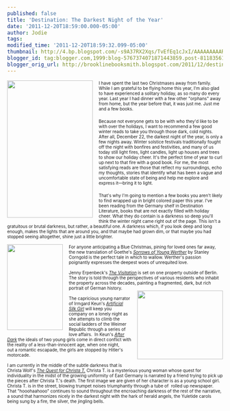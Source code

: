 ```yaml
---
published: false
title: 'Destination: The Darkest Night of the Year'
date: '2011-12-20T18:59:00.000-05:00'
author: Jodie
tags: 
modified_time: '2011-12-20T18:59:32.099-05:00'
thumbnail: http://4.bp.blogspot.com/-s9A37RX2Xqs/TvEfEq1cJxI/AAAAAAAAARk/aCm1odwocyE/s72-c/The-Quest-for-Christa-T-Wolf-Christa-9780374515348.jpg
blogger_id: tag:blogger.com,1999:blog-5767374071871443859.post-8118356162994799755
blogger_orig_url: http://brooklinebooksmith.blogspot.com/2011/12/destination-darkest-night-of-year.html
---
```


<div class="MsoNormal" style="border-bottom: medium none; border-left: medium none; border-right: medium none; border-top: medium none; margin: 0in 0in 0pt;"><a href="http://4.bp.blogspot.com/-s9A37RX2Xqs/TvEfEq1cJxI/AAAAAAAAARk/aCm1odwocyE/s1600/The-Quest-for-Christa-T-Wolf-Christa-9780374515348.jpg" imageanchor="1" style="clear: left; cssfloat: left; float: left; margin-bottom: 1em; margin-right: 1em;"><img border="0" height="320" oda="true" src="http://4.bp.blogspot.com/-s9A37RX2Xqs/TvEfEq1cJxI/AAAAAAAAARk/aCm1odwocyE/s320/The-Quest-for-Christa-T-Wolf-Christa-9780374515348.jpg" width="200" /></a><span style="font-size: x-small;">I have spent the last two Christmases away from family. While I am grateful to be flying home this year, I'm also glad to have experienced a solitary holiday, as so many do every year. Last year I had dinner with a few other "orphans" away from home, but the year before that, it was just me. Just me and a few books.</span></div><div class="MsoNormal" style="margin: 0in 0in 0pt;"><br /></div><div class="MsoNormal" style="margin: 0in 0in 0pt;"><span style="font-size: x-small;">Because not everyone gets to be with who they'd like to be with over the holidays, I want to recommend a few good winter reads to take you through those dark, cold nights. After all, December 22, the darkest night of the year, is only a few nights away. Winter solstice festivals traditionally fought off the night with bonfires and festivities, and many of us today still light fires, light candles, light up houses and trees to show our holiday cheer. It's the perfect time of year to curl up next to that fire with a good book. For me, the most satisfying reads are those that reflect my surroundings, echo my thoughts, stories that identify what has been a vague and uncomfortable state of being and help me explore and express it—bring it to light.</span></div><div class="MsoNormal" style="margin: 0in 0in 0pt;"><br /></div><div class="MsoNormal" style="margin: 0in 0in 0pt;"><span style="font-size: x-small;"><span style="mso-tab-count: 1;"></span></span><span style="font-size: x-small;">That's why I'm going to mention a few books you aren't likely to find wrapped up in bright colored paper this year. I've been reading from the Germany shelf in Destination Literature, books that are not exactly filled with holiday cheer. What they do contain is a darkness so deep you'll think the winter night came right out of the page. This isn't a gratuitous or brutal darkness, but rather, a beautiful one. A darkness which, if you look deep and long enough, makes the lights that are around you, and that maybe had grown dim, or that maybe you had stopped seeing altogether, shine just a little brighter.</span></div><div class="MsoNormal" style="border-bottom: medium none; border-left: medium none; border-right: medium none; border-top: medium none; margin: 0in 0in 0pt;"><span style="font-size: x-small;"><span style="mso-tab-count: 1;">&nbsp;&nbsp;&nbsp;&nbsp;&nbsp;&nbsp;&nbsp;&nbsp;&nbsp;&nbsp;&nbsp;&nbsp;&nbsp;&nbsp;&nbsp; </span></span></div><div class="MsoNormal" style="border-bottom: medium none; border-left: medium none; border-right: medium none; border-top: medium none; margin: 0in 0in 0pt;"><a href="http://1.bp.blogspot.com/-4GidUNk-mMQ/TvEfJrMQwoI/AAAAAAAAARs/zlNuRu_CE7c/s1600/Visitation.jpg" imageanchor="1" style="clear: left; cssfloat: left; float: left; margin-bottom: 1em; margin-right: 1em;"><img border="0" height="200" oda="true" src="http://1.bp.blogspot.com/-4GidUNk-mMQ/TvEfJrMQwoI/AAAAAAAAARs/zlNuRu_CE7c/s200/Visitation.jpg" width="130" /></a><span style="font-size: x-small;"><span style="mso-tab-count: 1;"></span>For anyone anticipating a Blue Christmas, pining for loved ones far away, the new translation of Goethe's <i style="mso-bidi-font-style: normal;"><a href="http://www.brooklinebooksmith-shop.com/book/9780393079388">Sorrows of Young Werther</a></i> by Stanley Corngold is the perfect tale in which to wallow. Werther's passion poignantly expresses the deepest woes of unrequited love.&nbsp;</span></div><div class="MsoNormal" style="border-bottom: medium none; border-left: medium none; border-right: medium none; border-top: medium none; margin: 0in 0in 0pt;"><span style="font-size: x-small;"><span style="mso-tab-count: 1;">&nbsp;&nbsp;&nbsp;&nbsp;&nbsp;&nbsp;&nbsp;&nbsp;&nbsp;&nbsp;&nbsp;&nbsp;&nbsp;&nbsp;&nbsp; </span></span></div><div class="MsoNormal" style="border-bottom: medium none; border-left: medium none; border-right: medium none; border-top: medium none; margin: 0in 0in 0pt;"><span style="font-size: x-small;"><span style="mso-tab-count: 1;"></span>Jenny Erpenbeck's <i style="mso-bidi-font-style: normal;"><a href="http://www.brooklinebooksmith-shop.com/book/9780811218351">The Visitation</a></i> is set on one property outside of Berlin. The story is told through the perspectives of various residents who inhabit the property&nbsp;across the decades, painting a fragmented, dark, but rich portrait of German history.</span></div><div class="MsoNormal" style="border-bottom: medium none; border-left: medium none; border-right: medium none; border-top: medium none; margin: 0in 0in 0pt;"><a href="http://4.bp.blogspot.com/-5_ElCKHUu9I/TvEfRlcZL_I/AAAAAAAAAR0/UZOeItzGVsQ/s1600/AfterMidnight.jpg" imageanchor="1" style="clear: right; cssfloat: right; float: right; margin-bottom: 1em; margin-left: 1em;"><img border="0" height="160" oda="true" src="http://4.bp.blogspot.com/-5_ElCKHUu9I/TvEfRlcZL_I/AAAAAAAAAR0/UZOeItzGVsQ/s200/AfterMidnight.jpg" width="200" /></a><span style="font-size: x-small;"><span style="mso-tab-count: 1;">&nbsp;&nbsp;&nbsp;&nbsp;&nbsp;&nbsp;&nbsp;&nbsp;&nbsp;&nbsp;&nbsp;&nbsp;&nbsp;&nbsp;&nbsp; </span></span></div><div class="MsoNormal" style="border-bottom: medium none; border-left: medium none; border-right: medium none; border-top: medium none; margin: 0in 0in 0pt;"><span style="font-size: x-small;"><span style="mso-tab-count: 1;"></span>The capricious young narrator of Irmgard Keun's <i style="mso-bidi-font-style: normal;"><a href="http://www.brooklinebooksmith-shop.com/book/9781590514542">Artificial Silk Girl</a> </i>will keep you company on a lonely night as she&nbsp;attempts to climb the social ladders of the Weimer Republic through a series of love affairs.&nbsp;&nbsp;In Keun's <em><a href="http://www.brooklinebooksmith-shop.com/book/9781935554417">After Dark</a></em> the ideals of two young girls come in direct conflict with the reality of a less-than-innocent age, when&nbsp;one night, out&nbsp;a&nbsp;romantic escapade, the girls&nbsp;are stopped by Hitler's motorcade.</span></div><div class="MsoNormal" style="border-bottom: medium none; border-left: medium none; border-right: medium none; border-top: medium none; margin: 0in 0in 0pt;"><span style="font-size: x-small;"><span style="mso-tab-count: 1;">&nbsp;&nbsp;&nbsp;&nbsp;&nbsp;&nbsp;&nbsp;&nbsp;&nbsp;&nbsp;&nbsp;&nbsp;&nbsp;&nbsp;&nbsp; </span></span></div><div class="MsoNormal" style="border-bottom: medium none; border-left: medium none; border-right: medium none; border-top: medium none; margin: 0in 0in 0pt;"><span style="font-size: x-small;"><span style="mso-tab-count: 1;"></span>I am currently&nbsp;in the middle of the subtle darkness that is Christa Wolf's <i style="mso-bidi-font-style: normal;"><a href="http://www.brooklinebooksmith-shop.com/book/9780374515348">The Quest for Christa T.</a></i> Christa T. is a mysterious young woman whose quest for individuality in the midst of the growing uniformity of East Germany is narrated by a friend trying to pick up the pieces after Christa T.'s death. The first image we are given of her character is as a young school girl. Christa T. is in the street, blowing trumpet noises triumphantly through a tube of </span><span style="font-size: x-small;">&nbsp;rolled up newspaper. That "hooohaahooo" continues to sound throughout the encroaching darkness of the rest of the narrative, a sound that harmonizes nicely in the darkest night with the hark of herald angels, the Yuletide carols being sung by a fire, the silver, the jingling bells.</span></div>